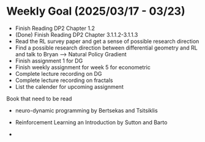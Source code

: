 # Weekly Goal (2025/03/17 - 03/23)

- Finish Reading DP2 Chapter 1.2
- (Done) Finish Reading DP2 Chapter 3.1.1.2-3.1.1.3 
- Read the RL survey paper and get a sense of possible research direction 
- Find a possible research direction between differential geometry and RL and talk to Bryan --> Natural Policy Gradient
- Finish assignment 1 for DG
- Finish weekly assignment for week 5 for econometric
- Complete lecture recording on DG
- Complete lecture recording on fractals
- List the calender for upcoming assignment

Book that need to be read

- neuro-dynamic programming by Bertsekas and Tsitsiklis

- Reinforcement Learning an Introduction by Sutton and Barto
- 
